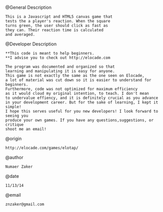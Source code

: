 @General Description  
    
	This is a Javascript and HTML5 canvas game that
	tests the a player's reaction. When the square
	turns green, the user should click as fast as 
	they can. Their reaction time is calculated
	and averaged.

@Developer Description

	**This code is meant to help beginners.
	**I advise you to check out http://elocade.com

	The program was documented and organized so that 
	learning and manipulating it is easy for anyone. 
	This game is not exactly the same as the one seen on Elocade, 
	a lot of material was cut down so it is easier to understand for beginners. 
	Furthermore, code was not optimized for maximum efficiency 
	as it would cloud my original intention, to teach. I don't mean 
	to undervalue effiency, and it is definitely crucial as you advance 
	in your development career. But for the sake of learning, I kept it simple!
	I hope this serves useful for you new developers! I look forward to seeing you 
	produce your own games. If you have any questions,suggestions, or critique 
	shoot me an email!

@origin 

	http://elocade.com/games/elotap/

@author

	Numaer Zaker

@date

	11/13/14

@email 

	znzaker@gmail.com
